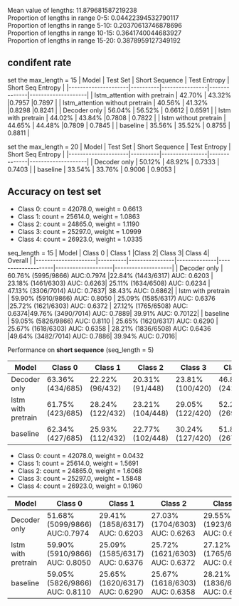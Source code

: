 Mean value of lengths: 11.879681587219238\
Proportion of lengths in range 0-5: 0.04422394532790117\
Proportion of lengths in range 5-10: 0.20370613746878696\
Proportion of lengths in range 10-15: 0.3641740044683927\
Proportion of lengths in range 15-20: 0.3878959127349192

## condifent rate
set the max_length = 15
| Model               | Test Set | Short Sequence | Test Entropy | Short Seq Entropy |
|---------------------|----------|----------------|--------------|--------------------|
| lstm_attention with pretrain     | 42.70%   |  43.32%        |0.7957        |0.7897              |
| lstm_attention without pretrain      | 40.56%   |  41.32%        |0.8298        |0.8241              |
| Decoder only        | 56.04% | 56.52% |    0.6612          |      0.6591              |
| lstm with pretrain  |  44.02%  | 43.84%         |0.7808        | 0.7822             |
| lstm without pretrain | 44.65% | 44.48%         |0.7809        | 0.7845             |
| baseline            | 35.56%   | 35.52%         | 0.8755       | 0.8811             |

set the max_length = 20
| Model               | Test Set | Short Sequence | Test Entropy | Short Seq Entropy |
|---------------------|----------|----------------|--------------|--------------------|
| Decoder only        | 50.12% | 48.92% |    0.7333          |      0.7403              |
| baseline            | 33.54%   | 33.76%        | 0.9006       | 0.9053             |


## Accuracy on test set

- Class 0: count = 42078.0, weight = 0.6613 
- Class 1: count = 25614.0, weight = 1.0863
- Class 2: count = 24865.0, weight = 1.1190
- Class 3: count = 25297.0, weight = 1.0999
- Class 4: count = 26923.0, weight = 1.0335

seq_length = 15
| Model               | Class 0 | Class 1 |Class 2| Class 3| Class 4| Overall |
|---------------------|----------|----------------|--------------|--------------------|--------------------|--------------------|
| Decoder only        |  60.76% (5995/9866) AUC:0.7974  |22.84% (1443/6317) AUC: 0.6203  |  23.18% (1461/6303) AUC: 0.6263|    25.11% (1634/6508) AUC: 0.6234 | 47.13% (3306/7014) AUC: 0.7637| 38.43% AUC: 0.6862|
| lstm with pretrain  |  59.90% (5910/9866) AUC: 0.8050 | 25.09% (1585/6317) AUC: 0.6376        |25.72% (1621/6303)  AUC: 0.6372 | 27.12% (1765/6508) AUC: 0.6374|49.76% (3490/7014) AUC: 0.7889| 39.91% AUC: 0.70122|
| baseline            |  59.05% (5826/9866)  AUC: 0.8110   | 25.65% (1620/6317) AUC: 0.6290 | 25.67% (1618/6303) AUC: 0.6358     | 28.21% (1836/6508) AUC: 0.6436 |49.64% (3482/7014) AUC: 0.7886| 39.94% AUC: 0.7016|

Performance on **short sequence** (seq_length = 5)

| Model               | Class 0 | Class 1 |Class 2| Class 3| Class 4|overall|
|---------------------|----------|----------------|--------------|--------------------|--------------------|--------------------|
| Decoder only        |  63.36% (434/685)  |22.22% (96/432)  |   20.31% (91/448)|    23.81% (100/420)           | 46.80% (241/515)|38.48% (962/2500)|
| lstm with pretrain  |  61.75% (423/685)  | 28.24% (122/432)         |23.21% (104/448)        | 29.05% (122/420)|52.23% (269/515)| 41.60% (1040/2500) |
| baseline            | 62.34% (427/685)| 25.93% (112/432)         | 22.77% (102/448)       | 30.24% (127/420)             |51.84% (267/515)|41.40% (1035/2500) |


- Class 0: count = 42078.0, weight = 0.0432
- Class 1: count = 25614.0, weight = 1.5691
- Class 2: count = 24865.0, weight = 1.6068
- Class 3: count = 25297.0, weight = 1.5848
- Class 4: count = 26923.0, weight = 0.1960

| Model               | Class 0 | Class 1 |Class 2| Class 3| Class 4| Overall |
|---------------------|----------|----------------|--------------|--------------------|--------------------|--------------------|
| Decoder only        |  51.68% (5099/9866) AUC:0.7974  |29.41% (1858/6317) AUC: 0.6203  |  27.03% (1704/6303) AUC: 0.6263|    29.55% (1923/6508) AUC: 0.6234 | 39.86% (2796/7014) AUC: 0.7637| 37.16% AUC: 0.6817|
| lstm with pretrain  |  59.90% (5910/9866) AUC: 0.8050 | 25.09% (1585/6317) AUC: 0.6376        |25.72% (1621/6303)  AUC: 0.6372 | 27.12% (1765/6508) AUC: 0.6374|49.76% (3490/7014) AUC: 0.7889| 39.91% AUC: 0.70122|
| baseline            |  59.05% (5826/9866)  AUC: 0.8110   | 25.65% (1620/6317) AUC: 0.6290 | 25.67% (1618/6303) AUC: 0.6358     | 28.21% (1836/6508) AUC: 0.6436 |49.64% (3482/7014) AUC: 0.7886| 39.94% AUC: 0.7016|

